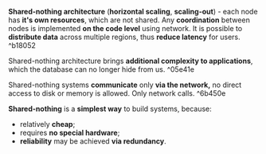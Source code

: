 **Shared-nothing architecture** (**horizontal scaling**, **scaling-out**) - each node has **it's own resources**, which are not shared. Any **coordination** between nodes is implemented **on the code level** using network. It is possible to **distribute data** across multiple regions, thus **reduce latency** for users. ^b18052

Shared-nothing architecture brings **additional complexity to applications**, which the database can no longer hide from us. ^05e41e

Shared-nothing systems **communicate** only **via the network,** no direct access to disk or memory is allowed. Only network calls. ^6b450e

**Shared-nothing** is a **simplest way** to build systems, because:
- relatively **cheap**;
- requires **no special hardware**;
- **reliability** may be achieved **via redundancy**.

